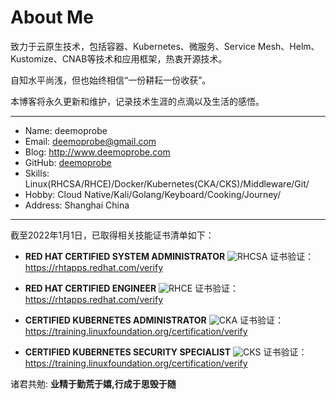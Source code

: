 # About Me

致力于云原生技术，包括容器、Kubernetes、微服务、Service Mesh、Helm、Kustomize、CNAB等技术和应用框架，热衷开源技术。

自知水平尚浅，但也始终相信“一份耕耘一份收获”。

本博客将永久更新和维护，记录技术生涯的点滴以及生活的感悟。

----------

- Name: deemoprobe
- Email: deemoprobe@gmail.com
- Blog: <http://www.deemoprobe.com>
- GitHub: [deemoprobe](https://github.com/deemoprobe?tab=repositories)
- Skills: Linux(RHCSA/RHCE)/Docker/Kubernetes(CKA/CKS)/Middleware/Git/
- Hobby: Cloud Native/Kali/Golang/Keyboard/Cooking/Journey/
- Address: Shanghai China

----------

截至2022年1月1日，已取得相关技能证书清单如下：

- **RED HAT CERTIFIED SYSTEM ADMINISTRATOR**
![RHCSA](https://deemoprobe.oss-cn-shanghai.aliyuncs.com/images/RHCSA.png)
证书验证：<https://rhtapps.redhat.com/verify>

- **RED HAT CERTIFIED ENGINEER**
![RHCE](https://deemoprobe.oss-cn-shanghai.aliyuncs.com/images/RHCE.png)
证书验证：<https://rhtapps.redhat.com/verify>

- **CERTIFIED KUBERNETES ADMINISTRATOR**
![CKA](https://deemoprobe.oss-cn-shanghai.aliyuncs.com/images/CKA.jpg)
证书验证：<https://training.linuxfoundation.org/certification/verify>

- **CERTIFIED KUBERNETES SECURITY SPECIALIST**
![CKS](https://deemoprobe.oss-cn-shanghai.aliyuncs.com/images/CKS.jpg)
证书验证：<https://training.linuxfoundation.org/certification/verify>

诸君共勉: **业精于勤荒于嬉,行成于思毁于随**
